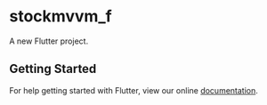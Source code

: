 # stockmvvm_f

A new Flutter project.

## Getting Started

For help getting started with Flutter, view our online
[documentation](https://flutter.io/).
